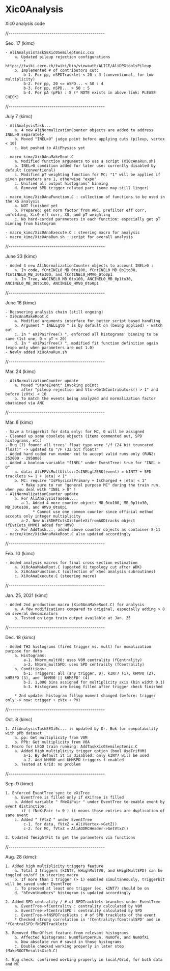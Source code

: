 # Xic0Analysis
Xic0 analysis code

//-----------------------------------------------

 Seo. 17 (kimc)

	- AliAnalysisTaskSEXic0Semileptonic.cxx
		a. Updated pileup rejection configurations
			* https://twiki.cern.ch/twiki/bin/viewauth/ALICE/AliDPGtoolsPileup
		b. Implemented # of contributors cut:
			b-1. For pp, nSPDTracklet < 20 : 3 (conventional, for low multiplicity)
			b-2. For pp, 20 <= nSPD... < 50 : 4
			b-3. For pp, nSPD... > 50 : 5
			b-4. For pA (pPb) : 5 (* NOTE exists in above link: PLEASE CHECK)

//-----------------------------------------------

 July 7 (kimc)

	- AliAnalysisTask...
		a. 4 new AliNormalizationCounter objects are added to address INEL>0 separately
		b. Moved "INEL>0" judge point before applying cuts (pileup, vertex < 10)
		c. Not pushed to AliPhysics yet

	- macro_kimc/Xic0AnaMakeRoot.C
		a. Modified function arguments to use a script (Xi0cAnaRun.sh)
		b. INEL>0 condition added for later use: currently disabled by default (conventional)
		c. Modified pT weighting function for MC: "1" will be applied if given parameters are 1, otherwise "expo"
		c. Unified all output histograms' binning
		d. Removed SPD trigger related part (some may still linger)

	- macro_kimc/Xic0AnaFunction.C : collection of functions to be used in the XS analysis
		a. NOT finished yet
		b. Prepared: get norm factor from ANC, prefilter eff corr, unfolding, Xic0 eff corr, XS, and pT weighting
		c. No hard-corded parameters in each function: especially get pT binning from histogram

	- macro_kimc/Xic0AnaExecute.C : steering macro for analysis
	- macro_kimc/Xic0AnaRun.sh : script for overall analysis

//-----------------------------------------------

 June 23 (kimc)

	- Added 4 new AliNormalizationCounter objects to account INEL>0 :
		a. In code, fCntINEL0_MB_0to100, fCntINEL0_MB_0p1to30, fCntINEL0_MB_30to100, and fCntINEL0_HMV0_0to0p1
		b. In Tree, ANCINEL0_MB_0to100, ANCINEL0_MB_0p1to30, ANCINEL0_MB_30to100, ANCINEL0_HMV0_0to0p1

//-----------------------------------------------

 June 16 (kimc)

	- Recovering analysis chain (still ongoing)
	- Xi0cAnaMakeRoot.C
		a. Modified arguments interface for better script based handling
		b. Argument " INELLgt0 " is by default on (being applied) - watch out
		c. In " eXiPairTree() ", enforced all histograms' binning to be same (1st one, 0 < pT < 20)
		d. In " eXiPairTree() ", modified fit function definition again (expo only when parameters are not 1.0)
	- Newly added Xi0cAnaRun.sh

//-----------------------------------------------

 Mar. 24 (kimc)

	- AliNormalizationCounter update
		a. Moved "StoreEvent" invoking point:
		   after "pileup rejection and Vtx->GetNContributors() > 1" and before |zVtx| < 10
		b. To match the events being analyzed and normalization factor obatained via ANC

//-----------------------------------------------

 Mar. 8 (kimc)

	- Save a triggerbit for data only: for MC, 0 will be assigned
	- Cleaned up some obsolete objects (items commented out, SPD histograms, etc)
	- Bug (?) found: all trees' float type were "/f (24 bit truncated float)" -> updated to "/F (32 bit float)"
	- Added hard coded run number cut to accept valid runs only (RUN2: 252000 - 295000)
	- Added a boolean variable "fINEL" under EventTree: true for "INEL > 0"
		a. data: AliPPVsMultUtils::IsINELgtZERO(event) = kINT7 + SPD tracklets >= 1 + |eta| < 1"
		b. MC: require "IsPhysicalPrimary + IsCharged + |eta| < 1"
		   * Make sure to run "general purpose MC" during the train run, when you deal with "INEL > 0" !
	- AliNormalizationCounter update
		a. For AliAnalysisTaseSE...,
		   a-1. Added 4 more counter object: MB_0to100, MB_0p1to30, MB_30to100, and HMV0_0to0p1
		        * Cannot use one common counter since official method accepts only integer multiplicity
		   a-2. New AliRDHFCutsXictoeleXifromAODtracks object (fEvtCuts_HMV0) added for HMV0
		b. For AddTask..., added above counter objects as container 8-11
	- macro/kimc/Xic0AnaMakeRoot.C also updated accordingly

//-----------------------------------------------

 Feb. 10 (kimc)

	- Added analysis macros for final cross section estimation
		a. Xi0cAnaMakeRoot.C (updated Xi topology cut after WDK)
		b. Xi0cAnaFunction.C (collection of xSec analysis subroutines)
		c. Xi0cAnaExecute.C (steering macro)

//-----------------------------------------------

 Jan. 25, 2021 (kimc)

	- Added 2nd production macro (Xic0AnaMakeRoot.C) for analysis
		a. A few modifications compared to original, especially adding > 0 on several denominators
		b. Tested on Lego train output available at Jan. 25

//-----------------------------------------------

 Dec. 18 (kimc)

	- Added TH2 histograms (fired trigger vs. mult) for nomalization purpose for data
		a. Histograms:
			a-1. hNorm_multV0: uses V0M centrality (fCentrality)
			a-2. hNorm_multSPD: uses SPD centrality (fCentrality)
		b. Conditions:
			b-1. Triggers: all (any trigger, 0), kINT7 (1), kHMV0 (2), kHMSPD (3), and 'kHMV0 || kHMSPD' (4)
			b-2. 1,000 bins assigned for multiplicity axis (bin width 0.1)
			b-3. Histograms are being filled after trigger check finished

		* 2nd update: histogram fillup moment changed (before: trigger only -> now: trigger + zVtx + PV)

//-----------------------------------------------

 Oct. 8 (kimc)

	1. AliAnalysisTaskSEXi0c... is updated by Dr. Bok for compatability with pPb dataset
		a. pp: Get multiplicity from V0M
		b. PPb: Get multiplicity from V0A
	2. Macro for LEGO train running: AddTaskXic0Semileptonic.C
		a. Added High multiplicity trigger option (bool UseTrifHM)
			a-1. By default it is disabled: only kINY7 will be used
			a-2. Add kHMV0 and kHMSPD triggers f enabled
		b. Tested at Grid: no problem

//-----------------------------------------------

 Sep. 9 (kimc)

	1. Enforced EventTree sync to eXiTree
		a. EventTree is filled only if eXiTree is filled
		b. Added variable " fNeXiPair " under EventTree to enable event by event distinction:
		   if ( fNeXiPair != 0 ) it means those entries are duplication of same event
		c. Added " fVtxZ " under EventTree
			c-1. for data, fVtxZ = AliVVertex->GetZ()
			c-2. for MC, fVtxZ = AliAODMCHeader->GetVtxZ()

	2. Updated fWeightFit to get the parameters via functions

//-----------------------------------------------

 Aug. 28 (kimc):

	1. Added high multiplicity triggers feature
		a. Total 3 triggers (kINT7, kHighMultV0, and kHighMultSPD) can be toggled on/off in steering macro
		b. If more than 1 trigger (> 1) enabled simultaneously, triggerbit will be saved under EventTree
		c. To proceed at least one trigger (ex. kINT7) should be on
		d. "hEevntNumbers" histogram is updated accordingly

	2. Added SPD centrality / # of SPDTracklets branches under EventTree
		a. EventTree->fCentrality : centrality calculated by V0M
		b. EventTree->fCentralSPD : centrality calculated by SPD
		c. EventTree->fNSPDTracklets : # of SPD tracklets of the event
		* Checked strong correlation in 'fCentrality:fCentralSPD' and in 'fCentralSPD:fNSPDTracklets'

	3. Removed fRunOffset feature from relevant histograms
		a. Affected histograms: NumOfEvtperRun, NumOfe, and NumOfXi
		b. Now absolute run # saved in those histograms
		c. Double checked working properly in later step (MakeROOTResultsXic0.C)

	4. Bug check: confirmed working properly in local/Grid, for both data and MC

